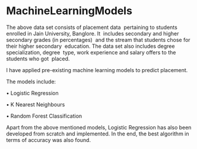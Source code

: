 # MachineLearningModels

The above data set consists of placement data 
pertaining to  students enrolled in Jain University, Banglore. It 
includes secondary and higher secondary grades (in percentages) 
and the stream that students chose for their higher secondary 
education. The data set also includes degree specialization, degree 
type, work experience and salary offers to the students who got 
placed. 

I have applied pre-existing machine learning models to predict placement.

The models include:

  
•	Logistic Regression

•	K Nearest Neighbours

•	Random Forest Classification

Apart from the above mentioned models, Logistic Regression has also been developed from scratch 
and implemented.
In the end, the best algorithm in terms of accuracy was also found.
